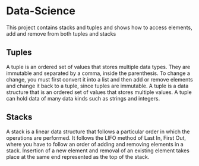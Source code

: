 # Data-Science
This project contains stacks and tuples and shows how to access elements, add and remove from both tuples and stacks
## Tuples
A tuple is an ordered set of values that stores multiple data types. They are immutable and separated by a comma, inside the parenthesis. To change a change, you must first convert it into a list and then add or remove elements and change it back to a tuple, since tuples are immutable.
A tuple is a data structure that is an ordered set of values that stores multiple values.
A tuple can hold data of many data kinds such as strings and integers.

## Stacks
A stack is a linear data structure that follows a particular order in which the operations are performed. It follows the LIFO method of Last In, First Out, where you have to follow an order of adding and removing elements in a stack.
Insertion of a new element and removal of an existing element takes place at the same end represented as the top of the stack.

